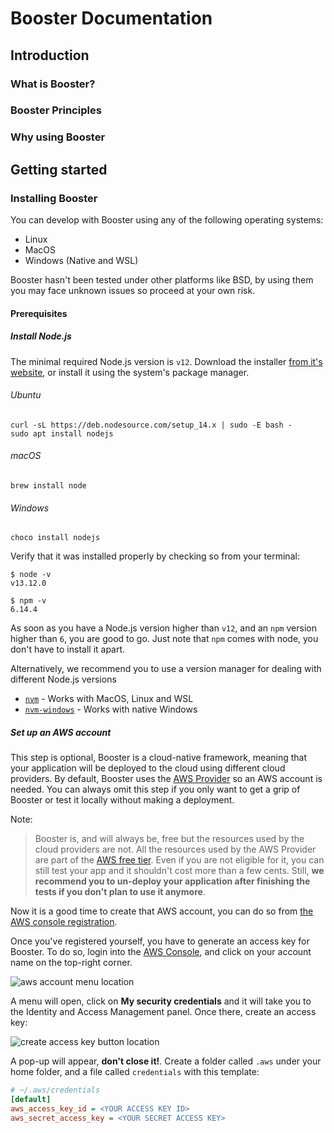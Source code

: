 # Booster Documentation

## Introduction

### What is Booster?

### Booster Principles

### Why using Booster

## Getting started

### Installing Booster

You can develop with Booster using any of the following operating systems:

- Linux
- MacOS
- Windows (Native and WSL)

Booster hasn't been tested under other platforms like BSD, by using them you may face unknown issues so proceed at your own risk.

#### Prerequisites

##### Install Node.js

The minimal required Node.js version is `v12`. Download the installer [from it's website](https://nodejs.org/en/), or install it using the system's package manager.

###### Ubuntu

```shell
curl -sL https://deb.nodesource.com/setup_14.x | sudo -E bash -
sudo apt install nodejs
```

###### macOS

```shell
brew install node
```

###### Windows

```shell
choco install nodejs
```

Verify that it was installed properly by checking so from your terminal:

```shell
$ node -v
v13.12.0

$ npm -v
6.14.4
```

As soon as you have a Node.js version higher than `v12`, and an `npm` version higher than `6`, you are good to go. Just note that `npm` comes with node, you don't have to install it apart.

Alternatively, we recommend you to use a version manager for dealing with different Node.js versions

- [`nvm`](https://github.com/nvm-sh/nvm) - Works with MacOS, Linux and WSL
- [`nvm-windows`](https://github.com/coreybutler/nvm-windows) - Works with native Windows

##### Set up an AWS account

This step is optional, Booster is a cloud-native framework, meaning that your application
will be deployed to the cloud using different cloud providers. By default, Booster uses the
[AWS Provider](framework-providers-aws) so an AWS account is needed. You can always omit
this step if you only want to get a grip of Booster or test it locally without making a
deployment.

Note:

> Booster is, and will always be, free but the resources used by the cloud providers are
> not. All the resources used by the AWS Provider are part of the
> [AWS free tier](https://aws.amazon.com/free). Even if you are not eligible for it,
> you can still test your app and it shouldn't cost more than a few cents. Still,
> **we recommend you to un-deploy your application after finishing the tests if you don't
> plan to use it anymore**.

Now it is a good time to create that AWS account, you can do so from
[the AWS console registration](https://portal.aws.amazon.com/billing/signup).

Once you've registered yourself, you have to generate an access key for Booster. To do so,
login into the [AWS Console](https://console.aws.amazon.com), and click on your account
name on the top-right corner.

![aws account menu location](./img/aws-account-menu.png)

A menu will open, click on **My security credentials** and it will take you to the
Identity and Access Management panel. Once there, create an access key:

![create access key button location](./img/aws-create-access-key.png)

A pop-up will appear, **don't close it!**. Create a folder called `.aws` under your home
folder, and a file called `credentials` with this template:

```ini
# ~/.aws/credentials
[default]
aws_access_key_id = <YOUR ACCESS KEY ID>
aws_secret_access_key = <YOUR SECRET ACCESS KEY>
```
